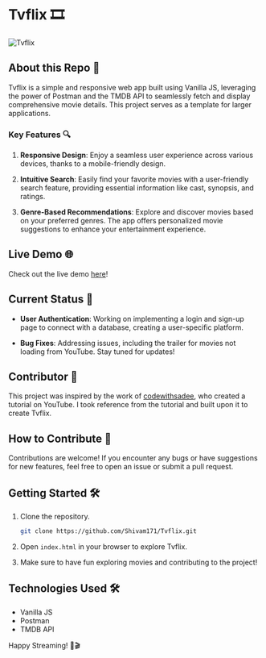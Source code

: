 # Tvflix 🎞

![Tvflix](https://github.com/Shivam171/Tvflix/assets/66107248/cc368a2b-23d8-4568-b4fe-7c36fe8a62c3)

## About this Repo 🚀

Tvflix is a simple and responsive web app built using Vanilla JS, leveraging the power of Postman and the TMDB API to seamlessly fetch and display comprehensive movie details. This project serves as a template for larger applications.

### Key Features 🔍

1. **Responsive Design**: Enjoy a seamless user experience across various devices, thanks to a mobile-friendly design.

2. **Intuitive Search**: Easily find your favorite movies with a user-friendly search feature, providing essential information like cast, synopsis, and ratings.

3. **Genre-Based Recommendations**: Explore and discover movies based on your preferred genres. The app offers personalized movie suggestions to enhance your entertainment experience.

## Live Demo 🌐

Check out the live demo [here](https://shivam171-tvflix.netlify.app/)!

## Current Status 🚧

- **User Authentication**: Working on implementing a login and sign-up page to connect with a database, creating a user-specific platform.

- **Bug Fixes**: Addressing issues, including the trailer for movies not loading from YouTube. Stay tuned for updates!

## Contributor 🙌

This project was inspired by the work of [codewithsadee](https://www.youtube.com/codewithsadee), who created a tutorial on YouTube. I took reference from the tutorial and built upon it to create Tvflix.

## How to Contribute 🤝

Contributions are welcome! If you encounter any bugs or have suggestions for new features, feel free to open an issue or submit a pull request.

## Getting Started 🛠️

1. Clone the repository.
   ```bash
   git clone https://github.com/Shivam171/Tvflix.git
   ```

2. Open `index.html` in your browser to explore Tvflix.

3. Make sure to have fun exploring movies and contributing to the project!

## Technologies Used 🛠️

- Vanilla JS
- Postman
- TMDB API

Happy Streaming! 🍿🎬
